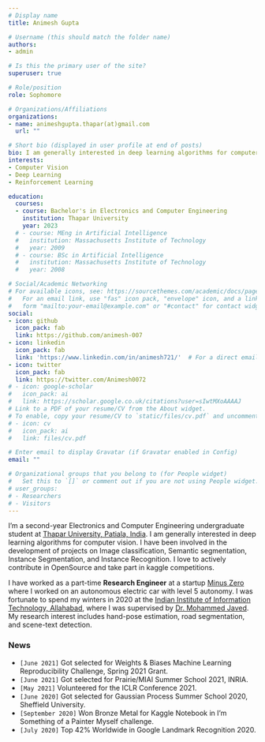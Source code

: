 ```yaml
---
# Display name
title: Animesh Gupta

# Username (this should match the folder name)
authors:
- admin

# Is this the primary user of the site?
superuser: true

# Role/position
role: Sophomore

# Organizations/Affiliations
organizations:
- name: animeshgupta.thapar(at)gmail.com
  url: ""

# Short bio (displayed in user profile at end of posts)
bio: I am generally interested in deep learning algorithms for computer vision. I have been involved in the development of projects on Image classification, Semantic segmentation, Instance Segmentation, and Instance Recognition. I love to actively contribute in OpenSource and take part in kaggle competitions.
interests:
- Computer Vision
- Deep Learning
- Reinforcement Learning

education:
  courses:
  - course: Bachelor's in Electronics and Computer Engineering
    institution: Thapar University
    year: 2023
  # - course: MEng in Artificial Intelligence
  #   institution: Massachusetts Institute of Technology
  #   year: 2009
  # - course: BSc in Artificial Intelligence
  #   institution: Massachusetts Institute of Technology
  #   year: 2008

# Social/Academic Networking
# For available icons, see: https://sourcethemes.com/academic/docs/page-builder/#icons
#   For an email link, use "fas" icon pack, "envelope" icon, and a link in the
#   form "mailto:your-email@example.com" or "#contact" for contact widget.
social:
- icon: github
  icon_pack: fab
  link: https://github.com/animesh-007 
- icon: linkedin
  icon_pack: fab
  link: 'https://www.linkedin.com/in/animesh721/'  # For a direct email link, use "mailto:test@example.org".
- icon: twitter
  icon_pack: fab
  link: https://twitter.com/Animesh0072
# - icon: google-scholar
#   icon_pack: ai
#   link: https://scholar.google.co.uk/citations?user=sIwtMXoAAAAJ
# Link to a PDF of your resume/CV from the About widget.
# To enable, copy your resume/CV to `static/files/cv.pdf` and uncomment the lines below.
# - icon: cv
#   icon_pack: ai
#   link: files/cv.pdf

# Enter email to display Gravatar (if Gravatar enabled in Config)
email: ""

# Organizational groups that you belong to (for People widget)
#   Set this to `[]` or comment out if you are not using People widget.
# user_groups:
# - Researchers
# - Visitors
---
```


I’m a second-year Electronics and Computer Engineering undergraduate student at [Thapar University, Patiala, India](http://www.thapar.edu/). I am generally interested in deep learning algorithms for computer vision. I have been involved in the development of projects on Image classification, Semantic segmentation, Instance Segmentation, and Instance Recognition. I love to actively contribute in OpenSource and take part in kaggle competitions.

I have worked as a part-time **Research Engineer** at a startup [Minus Zero](https://minuszero.in/) where I worked on an autonomous electric car with level 5 autonomy. I was fortunate to spend my winters in 2020 at the [Indian Institute of Information Technology, Allahabad](https://www.iiita.ac.in/), where I was supervised by [Dr. Mohammed Javed](http://scholar.google.co.in/citations?user=EN6ZZmgAAAAJ&hl=en). My research interest includes hand-pose estimation, road segmentation, and scene-text detection.

### News
- `[June 2021]` Got selected for Weights & Biases Machine Learning Reproducibility Challenge, Spring 2021 Grant.
- `[June 2021]` Got selected for Prairie/MIAI Summer School 2021, INRIA.
- `[May 2021]` Volunteered for the ICLR Conference 2021.
- `[June 2020]` Got selected for Gaussian Process Summer School 2020, Sheffield University.
- `[September 2020]` Won Bronze Metal for Kaggle Notebook in I’m Something of a Painter Myself challenge.
- `[July 2020]` Top 42% Worldwide in Google Landmark Recognition 2020.
